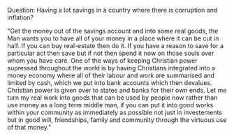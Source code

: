 Question: Having a lot savings in a country where there is corruption and inflation?

"Get the money out of the savings account and into some real goods, the Man wants you to have all of your money in a place where it can be cut in half. If you can buy real-estate then do it. If you have a reason to save for a particular act then save but if not then spend it now on those souls over whom you have care. One of the ways of keeping Christian power supressed throughout the world is by having Christians integrated into a money economy where all of their labour and work are summarised and limited by cash, which we put into bank accounts which then devalues. Christian power is given over to states and banks for their own ends. Let me turn my real work into goods that can be used by people now rather than use money as a long term middle man, if you can put it into good works within your community as immediately as possible not just in investements but in good will, friendships, family and community through the virtuous use of that money."